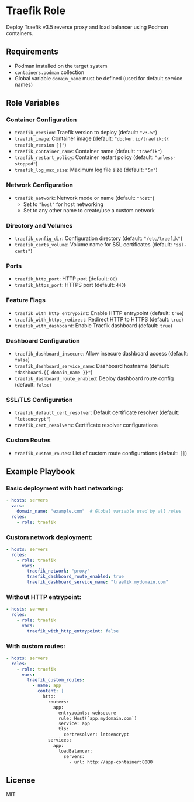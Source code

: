 # Traefik Role

Deploy Traefik v3.5 reverse proxy and load balancer using Podman containers.

## Requirements

- Podman installed on the target system
- `containers.podman` collection
- Global variable `domain_name` must be defined (used for default service names)

## Role Variables

### Container Configuration

- `traefik_version`: Traefik version to deploy (default: `"v3.5"`)
- `traefik_image`: Container image (default: `"docker.io/traefik:{{ traefik_version }}"`)
- `traefik_container_name`: Container name (default: `"traefik"`)
- `traefik_restart_policy`: Container restart policy (default: `"unless-stopped"`)
- `traefik_log_max_size`: Maximum log file size (default: `"5m"`)

### Network Configuration

- `traefik_network`: Network mode or name (default: `"host"`)
  - Set to `"host"` for host networking
  - Set to any other name to create/use a custom network

### Directory and Volumes

- `traefik_config_dir`: Configuration directory (default: `"/etc/traefik"`)
- `traefik_certs_volume`: Volume name for SSL certificates (default: `"ssl-certs"`)

### Ports

- `traefik_http_port`: HTTP port (default: `80`)
- `traefik_https_port`: HTTPS port (default: `443`)

### Feature Flags

- `traefik_with_http_entrypoint`: Enable HTTP entrypoint (default: `true`)
- `traefik_with_https_redirect`: Redirect HTTP to HTTPS (default: `true`)
- `traefik_with_dashboard`: Enable Traefik dashboard (default: `true`)

### Dashboard Configuration

- `traefik_dashboard_insecure`: Allow insecure dashboard access (default: `false`)
- `traefik_dashboard_service_name`: Dashboard hostname (default: `"dashboard.{{ domain_name }}"`)
- `traefik_dashboard_route_enabled`: Deploy dashboard route config (default: `false`)

### SSL/TLS Configuration

- `traefik_default_cert_resolver`: Default certificate resolver (default: `"letsencrypt"`)
- `traefik_cert_resolvers`: Certificate resolver configurations

### Custom Routes

- `traefik_custom_routes`: List of custom route configurations (default: `[]`)

## Example Playbook

### Basic deployment with host networking:

```yaml
- hosts: servers
  vars:
    domain_name: "example.com"  # Global variable used by all roles
  roles:
    - role: traefik
```

### Custom network deployment:

```yaml
- hosts: servers
  roles:
    - role: traefik
      vars:
        traefik_network: "proxy"
        traefik_dashboard_route_enabled: true
        traefik_dashboard_service_name: "traefik.mydomain.com"
```

### Without HTTP entrypoint:

```yaml
- hosts: servers
  roles:
    - role: traefik
      vars:
        traefik_with_http_entrypoint: false
```

### With custom routes:

```yaml
- hosts: servers
  roles:
    - role: traefik
      vars:
        traefik_custom_routes:
          - name: app
            content: |
              http:
                routers:
                  app:
                    entrypoints: websecure
                    rule: Host(`app.mydomain.com`)
                    service: app
                    tls:
                      certresolver: letsencrypt
                services:
                  app:
                    loadBalancer:
                      servers:
                        - url: http://app-container:8080
```

## License

MIT